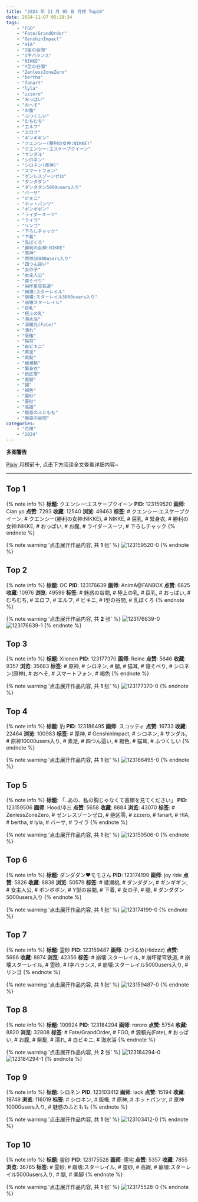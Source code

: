 ```yaml
---
title: "2024 年 11 月 05 日 月榜 Top10"
date: 2024-11-07 05:28:34
tags:
    - "FGO"
    - "Fate/GrandOrder"
    - "GenshinImpact"
    - "HIA"
    - "I型の谷間"
    - "I字バランス"
    - "NIKKE"
    - "Y型の谷間"
    - "ZenlessZoneZero"
    - "bertha"
    - "fanart"
    - "lyla"
    - "zzzero"
    - "おっぱい"
    - "おへそ"
    - "お腹"
    - "ふつくしい"
    - "むちむち"
    - "エルフ"
    - "エロフ"
    - "ギンギギン"
    - "クエンシー(勝利の女神:NIKKE)"
    - "クエンシー:エスケープクイーン"
    - "サンダル"
    - "シロネン"
    - "シロネン(原神)"
    - "スマートフォン"
    - "ゼンレスゾーンゼロ"
    - "ダンダダン"
    - "ダンダダン5000users入り"
    - "バーサ"
    - "ビキニ"
    - "ホットパンツ"
    - "ボンボボン"
    - "ライダースーツ"
    - "ライラ"
    - "リンゴ"
    - "下ろしチャック"
    - "下着"
    - "乳ぼくろ"
    - "勝利の女神:NIKKE"
    - "原神"
    - "原神10000users入り"
    - "四つん這い"
    - "女の子"
    - "女主人公"
    - "寝そべり"
    - "崩坏星穹铁道"
    - "崩壊:スターレイル"
    - "崩壊:スターレイル5000users入り"
    - "崩壊スターレイル"
    - "巨乳"
    - "極上の乳"
    - "海水浴"
    - "源頼光(Fate)"
    - "濡れ"
    - "版権"
    - "猫耳"
    - "白ビキニ"
    - "素足"
    - "紫髪"
    - "綾瀬桃"
    - "緊身衣"
    - "绝区零"
    - "美脚"
    - "腿"
    - "褐色"
    - "霊砂"
    - "靈砂"
    - "高跟"
    - "魅惑のふともも"
    - "魅惑の谷間"
categories:
    - "月榜"
    - "2024"
---
```


<i class="fa fa-triangle-exclamation"></i>**多图警告**<i class="fa fa-triangle-exclamation"></i>

[Pixiv](https://www.pixiv.net/) 月榜前十, 点击下方阅读全文查看详细内容~

<!-- more -->

---

## Top 1

{% note info %}
**标题**: クエンシー:エスケープクイーン
**PID**: 123159520 **画师**: Cian yo
**点赞**: 7293 **收藏**: 12540 **浏览**: 49463
**标签**: # クエンシー:エスケープクイーン, # クエンシー(勝利の女神:NIKKE), # NIKKE, # 巨乳, # 緊身衣, # 勝利の女神:NIKKE, # おっぱい, # お腹, # ライダースーツ, # 下ろしチャック
{% endnote %}

{% note warning '点击展开作品内容, 共 **1** 张' %}
![123159520-0](https://i.pixiv.re/img-original/img/2024/10/09/00/00/22/123159520_p0.jpg)
{% endnote %}

## Top 2

{% note info %}
**标题**: OC
**PID**: 123176639 **画师**: AnimA@FANBOX
**点赞**: 6825 **收藏**: 10976 **浏览**: 49599
**标签**: # 魅惑の谷間, # 極上の乳, # 巨乳, # おっぱい, # むちむち, # エロフ, # エルフ, # ビキニ, # I型の谷間, # 乳ぼくろ
{% endnote %}

{% note warning '点击展开作品内容, 共 **2** 张' %}
![123176639-0](https://i.pixiv.re/img-original/img/2024/10/09/18/43/22/123176639_p0.png)
![123176639-1](https://i.pixiv.re/img-original/img/2024/10/09/18/43/22/123176639_p1.png)
{% endnote %}

## Top 3

{% note info %}
**标题**: Xilonen
**PID**: 123177370 **画师**: Reine
**点赞**: 5646 **收藏**: 9357 **浏览**: 35683
**标签**: # 原神, # シロネン, # 腿, # 猫耳, # 寝そべり, # シロネン(原神), # おへそ, # スマートフォン, # 褐色
{% endnote %}

{% note warning '点击展开作品内容, 共 **1** 张' %}
![123177370-0](https://i.pixiv.re/img-original/img/2024/10/09/19/11/49/123177370_p0.jpg)
{% endnote %}

## Top 4

{% note info %}
**标题**: 豹
**PID**: 123186495 **画师**: スコッティ
**点赞**: 16733 **收藏**: 22464 **浏览**: 100983
**标签**: # 原神, # GenshinImpact, # シロネン, # サンダル, # 原神10000users入り, # 素足, # 四つん這い, # 褐色, # 猫耳, # ふつくしい
{% endnote %}

{% note warning '点击展开作品内容, 共 **1** 张' %}
![123186495-0](https://i.pixiv.re/img-original/img/2024/10/10/00/00/26/123186495_p0.jpg)
{% endnote %}

## Top 5

{% note info %}
**标题**: 「..あの、私の胸じゃなくて書類を見てください」
**PID**: 123159506 **画师**: Hood/후드
**点赞**: 5658 **收藏**: 8884 **浏览**: 43070
**标签**: # ZenlessZoneZero, # ゼンレスゾーンゼロ, # 绝区零, # zzzero, # fanart, # HIA, # bertha, # lyla, # バーサ, # ライラ
{% endnote %}

{% note warning '点击展开作品内容, 共 **1** 张' %}
![123159506-0](https://i.pixiv.re/img-original/img/2024/10/09/00/00/20/123159506_p0.png)
{% endnote %}

## Top 6

{% note info %}
**标题**: ダンダダン❤モモさん
**PID**: 123174199 **画师**: joy ride
**点赞**: 5826 **收藏**: 8838 **浏览**: 50579
**标签**: # 綾瀬桃, # ダンダダン, # ギンギギン, # 女主人公, # ボンボボン, # Y型の谷間, # 下着, # 女の子, # 腿, # ダンダダン5000users入り
{% endnote %}

{% note warning '点击展开作品内容, 共 **1** 张' %}
![123174199-0](https://i.pixiv.re/img-original/img/2024/10/09/16/50/34/123174199_p0.jpg)
{% endnote %}

## Top 7

{% note info %}
**标题**: 霊砂
**PID**: 123159487 **画师**: ひづるめ(Hidzzz)
**点赞**: 5666 **收藏**: 8874 **浏览**: 42356
**标签**: # 崩壊:スターレイル, # 崩坏星穹铁道, # 崩壊スターレイル, # 霊砂, # I字バランス, # 崩壊:スターレイル5000users入り, # リンゴ
{% endnote %}

{% note warning '点击展开作品内容, 共 **1** 张' %}
![123159487-0](https://i.pixiv.re/img-original/img/2024/10/09/00/00/16/123159487_p0.jpg)
{% endnote %}

## Top 8

{% note info %}
**标题**: 100924
**PID**: 123184294 **画师**: rororo
**点赞**: 5754 **收藏**: 8820 **浏览**: 32808
**标签**: # Fate/GrandOrder, # FGO, # 源頼光(Fate), # おっぱい, # お腹, # 紫髪, # 濡れ, # 白ビキニ, # 海水浴
{% endnote %}

{% note warning '点击展开作品内容, 共 **2** 张' %}
![123184294-0](https://i.pixiv.re/img-original/img/2024/10/09/22/56/57/123184294_p0.jpg)
![123184294-1](https://i.pixiv.re/img-original/img/2024/10/09/22/56/57/123184294_p1.jpg)
{% endnote %}

## Top 9

{% note info %}
**标题**: シロネン
**PID**: 123103412 **画师**: lack
**点赞**: 15194 **收藏**: 19749 **浏览**: 116019
**标签**: # シロネン, # 版権, # 原神, # ホットパンツ, # 原神10000users入り, # 魅惑のふともも
{% endnote %}

{% note warning '点击展开作品内容, 共 **1** 张' %}
![123103412-0](https://i.pixiv.re/img-original/img/2024/10/07/00/00/17/123103412_p0.jpg)
{% endnote %}

## Top 10

{% note info %}
**标题**: 靈砂
**PID**: 123175528 **画师**: 儒宅
**点赞**: 5357 **收藏**: 7855 **浏览**: 36765
**标签**: # 霊砂, # 崩壊:スターレイル, # 靈砂, # 高跟, # 崩壊:スターレイル5000users入り, # 腿, # 美脚
{% endnote %}

{% note warning '点击展开作品内容, 共 **1** 张' %}
![123175528-0](https://i.pixiv.re/img-original/img/2024/10/09/18/00/09/123175528_p0.jpg)
{% endnote %}
